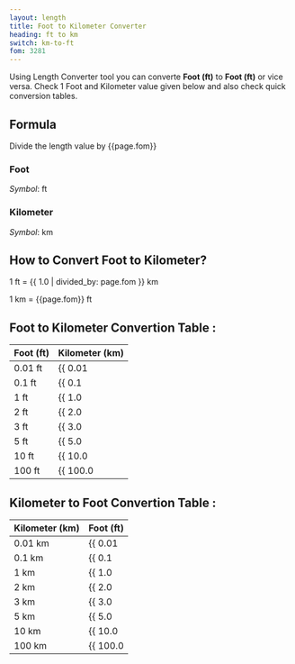 ```yaml
---
layout: length
title: Foot to Kilometer Converter
heading: ft to km
switch: km-to-ft
fom: 3281
---
```


Using Length Converter tool you can converte **Foot (ft)** to **Foot (ft)** or vice versa. Check 1 Foot and Kilometer value given below and also check quick conversion tables.

## Formula
Divide the length value by {{page.fom}}

### Foot
*Symbol*: ft

### Kilometer
*Symbol*: km

## How to Convert Foot to Kilometer?
1 ft = {{ 1.0 | divided_by: page.fom }} km

1 km = {{page.fom}} ft

## Foot to Kilometer Convertion Table :

| Foot (ft) | Kilometer (km) |
| ---- | ---- |
| 0.01 ft | {{ 0.01 | divided_by: page.fom | round: 12 }} km |
| 0.1 ft | {{ 0.1 | divided_by: page.fom | round: 12 }} km |
| 1 ft | {{ 1.0 | divided_by: page.fom | round: 12 }} km |
| 2 ft | {{ 2.0 | divided_by: page.fom | round: 12 }} km |
| 3 ft | {{ 3.0 | divided_by: page.fom | round: 12 }} km |
| 5 ft | {{ 5.0 | divided_by: page.fom | round: 12 }} km |
| 10 ft | {{ 10.0 | divided_by: page.fom | round: 12 }} km |
| 100 ft | {{ 100.0 | divided_by: page.fom | round: 12 }} km |

## Kilometer to Foot Convertion Table :

| Kilometer (km) | Foot (ft) |
| ---- | ---- |
| 0.01 km | {{ 0.01 | times: page.fom | round: 12 }} ft |
| 0.1 km | {{ 0.1 | times: page.fom | round: 12 }} ft |
| 1 km | {{ 1.0 | times: page.fom | round: 12 }} ft |
| 2 km | {{ 2.0 | times: page.fom | round: 12 }} ft |
| 3 km | {{ 3.0 | times: page.fom | round: 12 }} ft |
| 5 km | {{ 5.0 | times: page.fom | round: 12 }} ft |
| 10 km | {{ 10.0 | times: page.fom | round: 12 }} ft |
| 100 km | {{ 100.0 | times: page.fom | round: 12 }} ft |

<script>
selectInput[5].selected = true
selectOutput[8].selected = true
</script>

